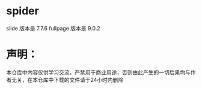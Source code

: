 # spider
slide 版本是 7.7.6
fullpage 版本是 9.0.2

# 声明：
  本仓库中内容仅供学习交流，严禁用于商业用途，否则由此产生的一切后果均与作者无关，在本仓库中下载的文件请于24小时内删除
